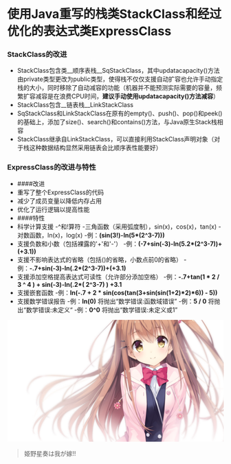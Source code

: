 使用Java重写的栈类StackClass和经过优化的表达式类ExpressClass
=====================
### StackClass的改进
- StackClass包含类__顺序表栈__SqStackClass，其中updatacapacity()方法由private类型更改为public类型，使得栈不仅仅支援自动扩容也允许手动指定栈的大小，同时移除了自动减容的功能（机器并不能预测实际需要的容量，频繁扩容减容是在浪费CPU时间，__建议手动使用updatacapacity()方法减容__）
- StackClass包含__链表栈__LinkStackClass
- SqStackClass和LinkStackClass在原有的empty()、push()、pop()和peek()的基础上，添加了size()、search()和contains()方法，与Java原生Stack栈相容
- StackClass继承自LinkStackClass，可以直接利用StackClass声明对象（对于栈这种数据结构显然采用链表会比顺序表性能要好）

### ExpressClass的改进与特性
 - ####改进
- 重写了整个ExpressClass的代码
- 减少了成员变量以降低内存占用
- 优化了运行逻辑以提高性能
 - ####特性
- 科学计算支援
-^和!算符
-三角函数（采用弧度制），sin(x)，cos(x)，tan(x)
-对数函数，ln(x)，log(x)
-例：__(sin(3!)-ln(5*(2^3-7)))__
- 支援负数和小数（包括裸露的'+'和'-'）
-例：__(-7+sin(-3)-ln(5.2*(2^3-7))+(+3.1))__
- 支援不影响表达式的省略（包括()的省略，小数点前0的省略）
-例：__-.7+sin(-3)-ln(.2*(2^3-7))+(+3.1)__
- 支援添加空格提高表达式可读性（允许部分添加空格）
-例：__-.7+tan(1 \* 2 / 3 ^ 4 ) + sin(-3)-ln(.2*( 2^3-7) ) +3.1__
- 支援嵌套函数
-例：__ln(-.7 + 2 * sin(cos(tan(3+sin(sin(1+2)*2)*6)) - 5))__
- 支援数学错误报告
-例：__ln(0)__ 将抛出“数学错误:函数域错误”
-例：__5 / 0__ 将抛出“数学错误:未定义“
-例：__0^0__ 将抛出“数学错误:未定义或1”

![图片寄辣!!](https://github.com/hoshinosena/homework/blob/main/img/himenosena.png)
> 姫野星奏は我が嫁!!